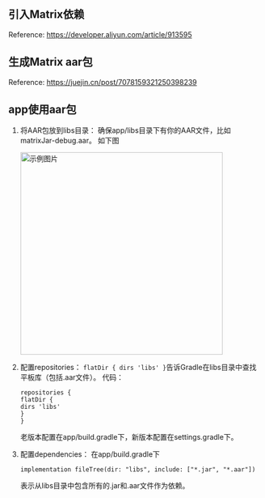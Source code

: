 ## 引入Matrix依赖
Reference: https://developer.aliyun.com/article/913595

## 生成Matrix aar包
Reference: https://juejin.cn/post/7078159321250398239

## app使用aar包
1.	将AAR包放到libs目录：
      确保app/libs目录下有你的AAR文件，比如matrixJar-debug.aar。
      如下图

    <img src="https://p9-juejin.byteimg.com/tos-cn-i-k3u1fbpfcp/e490cc87ca824aefb26acf38f942f8d8~tplv-k3u1fbpfcp-watermark.image?" alt="示例图片" height="400">

2.	配置repositories：
      `flatDir { dirs 'libs' }`告诉Gradle在libs目录中查找平板库（包括.aar文件）。
      代码：
      ```
      repositories {
      flatDir {
      dirs 'libs'
      }
      }
      ```
      老版本配置在app/build.gradle下，新版本配置在settings.gradle下。

3.	配置dependencies：
      在app/build.gradle下
      ```
      implementation fileTree(dir: "libs", include: ["*.jar", "*.aar"])
      ```
      表示从libs目录中包含所有的.jar和.aar文件作为依赖。

